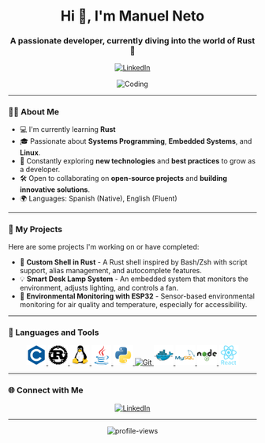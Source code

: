 <h1 align="center">Hi 👋, I'm Manuel Neto</h1>
<h3 align="center">A passionate developer, currently diving into the world of Rust 🦀</h3>

<p align="center">
  <a href="https://www.linkedin.com/in/manuel-neto-romero/" target="blank"><img src="https://img.shields.io/badge/LinkedIn-0077B5?style=for-the-badge&logo=linkedin&logoColor=white" alt="LinkedIn" /></a>
</p>

<p align="center">
  <img align="center" alt="Coding" width="300" src="https://i.pinimg.com/originals/81/17/8b/81178b47a8598f0c81c4799f2cdd4057.gif">
</p>

---

### 👨‍💻 About Me
- 💻 I'm currently learning **Rust**
- 🎓 Passionate about **Systems Programming**, **Embedded Systems**, and **Linux**.
- 🌱 Constantly exploring **new technologies** and **best practices** to grow as a developer.
- 🛠️ Open to collaborating on **open-source projects** and **building innovative solutions**.
- 🌍 Languages: Spanish (Native), English (Fluent)

---

### 🚀 My Projects
Here are some projects I'm working on or have completed:
- 🦀 **Custom Shell in Rust** - A Rust shell inspired by Bash/Zsh with script support, alias management, and autocomplete features.
- 💡 **Smart Desk Lamp System** - An embedded system that monitors the environment, adjusts lighting, and controls a fan.
- 🌱 **Environmental Monitoring with ESP32** - Sensor-based environmental monitoring for air quality and temperature, especially for accessibility.

---

### 🔧 Languages and Tools

<p align="center"> 
  <a href="https://www.cprogramming.com/" target="_blank" rel="noreferrer"> <img src="https://github.com/devicons/devicon/blob/master/icons/c/c-plain.svg" alt="C" width="40" height="40"/> </a>
  <a href="https://www.rust-lang.org" target="_blank" rel="noreferrer"> <img src="https://github.com/devicons/devicon/blob/master/icons/rust/rust-original.svg" alt="Rust" width="40" height="40"/> </a>
  <a href="https://www.linux.org/" target="_blank" rel="noreferrer"> <img src="https://raw.githubusercontent.com/devicons/devicon/master/icons/linux/linux-original.svg" alt="Linux" width="40" height="40"/> </a>
  <a href="https://www.java.com" target="_blank" rel="noreferrer"> <img src="https://raw.githubusercontent.com/devicons/devicon/master/icons/java/java-original.svg" alt="Java" width="40" height="40"/> </a>
  <a href="https://www.python.org" target="_blank" rel="noreferrer"> <img src="https://raw.githubusercontent.com/devicons/devicon/master/icons/python/python-original.svg" alt="Python" width="40" height="40"/> </a> 
  <a href="https://git-scm.com/" target="_blank" rel="noreferrer"> <img src="https://www.vectorlogo.zone/logos/git-scm/git-scm-icon.svg" alt="Git" width="40" height="40"/> </a> 
  <a href="https://www.docker.com" target="_blank" rel="noreferrer"> <img src="https://github.com/devicons/devicon/blob/master/icons/docker/docker-original.svg" alt="Docker" width="40" height="40"/> </a>
  <a href="https://www.mysql.com/" target="_blank" rel="noreferrer"> <img src="https://raw.githubusercontent.com/devicons/devicon/master/icons/mysql/mysql-original-wordmark.svg" alt="MySQL" width="40" height="40"/> </a>
  <a href="https://nodejs.org" target="_blank" rel="noreferrer"> <img src="https://raw.githubusercontent.com/devicons/devicon/master/icons/nodejs/nodejs-original-wordmark.svg" alt="Node.js" width="40" height="40"/> </a>
  <a href="https://reactjs.org/" target="_blank" rel="noreferrer"> <img src="https://raw.githubusercontent.com/devicons/devicon/master/icons/react/react-original-wordmark.svg" alt="React" width="40" height="40"/> </a> 
</p>

---

### 🌐 Connect with Me

<p align="center">
  <a href="https://www.linkedin.com/in/manuel-neto-romero/" target="blank"><img align="center" src="https://img.shields.io/badge/-LinkedIn-blue?style=for-the-badge&logo=LinkedIn&logoColor=white" alt="LinkedIn" /></a>
</p>

---

<p align="center">
  <img src="https://komarev.com/ghpvc/?username=manuelneto&label=Profile%20Views&color=0e75b6&style=flat" alt="profile-views" />
</p>
